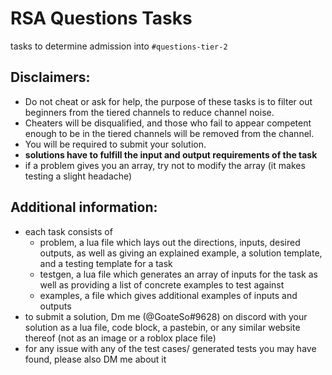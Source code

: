 # RSA Questions Tasks

tasks to determine admission into `#questions-tier-2`


## Disclaimers: 
- Do not cheat or ask for help, the purpose of these tasks is to filter out beginners from the tiered channels to reduce channel noise.
- Cheaters will be disqualified, and those who fail to appear competent enough to be in the tiered channels will be removed from the channel.
- You will be required to submit your solution.
- **solutions have to fulfill the input and output requirements of the task**
- if a problem gives you an array, try not to modify the array (it makes testing a slight headache)

## Additional information:
- each task consists of 
   - problem, a lua file which lays out the directions, inputs, desired outputs, as well as giving an explained example, a solution template, and a testing template for a task
   - testgen, a lua file which generates an array of inputs for the task as well as providing a list of concrete examples to test against
   - examples, a file which gives additional examples of inputs and outputs
- to submit a solution, Dm me (@GoateSo#9628) on discord with your solution as a lua file, code block, a pastebin, or any similar website thereof (not as an image or a roblox place file)
- for any issue with any of the test cases/ generated tests you may have found, please also DM me about it
